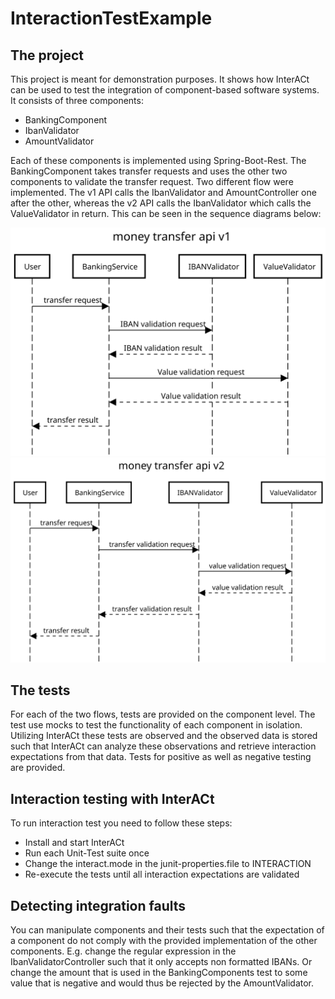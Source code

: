 # InteractionTestExample
## The project
This project is meant for demonstration purposes. It shows how InterACt can be used to test the integration of component-based software systems.
It consists of three components:
- BankingComponent
- IbanValidator
- AmountValidator

Each of these components is implemented using Spring-Boot-Rest. The BankingComponent takes transfer requests and uses the other two components to validate the transfer request.
Two different flow were implemented. The v1 API calls the IbanValidator and AmountController one after the other, whereas the v2 API calls the IbanValidator which calls the ValueValidator in return. This can be seen in the sequence diagrams below:

![Money Transfer V1](MoneyTransferV1.svg)
![Money Transfer V2](MoneyTransferV2.svg)

## The tests
For each of the two flows, tests are provided on the component level. The test use mocks to test the functionality of each component in isolation. 
Utilizing InterACt these tests are observed and the observed data is stored such that InterACt can analyze these observations and retrieve interaction expectations from that data.
Tests for positive as well as negative testing are provided.
## Interaction testing with InterACt
To run interaction test you need to follow these steps:

- Install and start InterACt
- Run each Unit-Test suite once
- Change the interact.mode in the junit-properties.file to INTERACTION
- Re-execute the tests until all interaction expectations are validated

## Detecting integration faults
You can manipulate components and their tests such that the expectation of a component do not comply with the provided implementation of the other components.
E.g. change the regular expression in the IbanValidatorController such that it only accepts non formatted IBANs. Or change the amount that is used in the BankingComponents test to some value that is negative and would thus be rejected by the AmountValidator.
